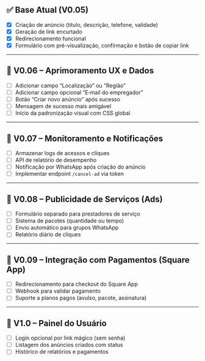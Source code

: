 ## ✅ Base Atual (V0.05)
- [x] Criação de anúncio (título, descrição, telefone, validade)
- [x] Geração de link encurtado
- [x] Redirecionamento funcional
- [x] Formulário com pré-visualização, confirmação e botão de copiar link

---

## 🔹 V0.06 – Aprimoramento UX e Dados
- [ ] Adicionar campo “Localização” ou “Região”
- [ ] Adicionar campo opcional “E‑mail do empregador”
- [ ] Botão “Criar novo anúncio” após sucesso
- [ ] Mensagem de sucesso mais amigável
- [ ] Início da padronização visual com CSS global

---

## 🔹 V0.07 – Monitoramento e Notificações
- [ ] Armazenar logs de acessos e cliques
- [ ] API de relatório de desempenho
- [ ] Notificação por WhatsApp após criação do anúncio
- [ ] Implementar endpoint `/cancel-ad` via token

---

## 🔹 V0.08 – Publicidade de Serviços (Ads)
- [ ] Formulário separado para prestadores de serviço
- [ ] Sistema de pacotes (quantidade ou tempo)
- [ ] Envio automático para grupos WhatsApp
- [ ] Relatório diário de cliques

---

## 🔹 V0.09 – Integração com Pagamentos (Square App)
- [ ] Redirecionamento para checkout do Square App
- [ ] Webhook para validar pagamento
- [ ] Suporte a planos pagos (avulso, pacote, assinatura)

---

## 🔹 V1.0 – Painel do Usuário
- [ ] Login opcional por link mágico (sem senha)
- [ ] Listagem dos anúncios criados com status
- [ ] Histórico de relatórios e pagamentos
